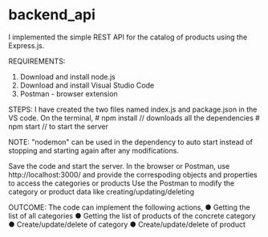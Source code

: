 # backend_api

I implemented the simple REST API for the catalog of products using the Express.js.

REQUIREMENTS:
  1. Download and install node.js
  2. Download and install Visual Studio Code
  3. Postman - browser extension
 
STEPS:
  I have created the two files named index.js and package.json in the VS code.
	On the terminal,
		# npm install	// downloads all the dependencies
		# npm start 	// to start the server

NOTE: "nodemon" can be used in the dependency to auto start instead of stopping and starting again after any modifications.
  
  Save the code and start the server.
  In the browser or Postman, use http://localhost:3000/ and provide the correspoding objects and properties to access the categories or products
  Use the Postman to modify the category or product data like creating/updating/deleting
  
  OUTCOME:
    The code can implement the  following actions,
          ● Getting the list of all categories
          ● Getting the list of products of the concrete category
          ● Create/update/delete of category
          ● Create/update/delete of product
